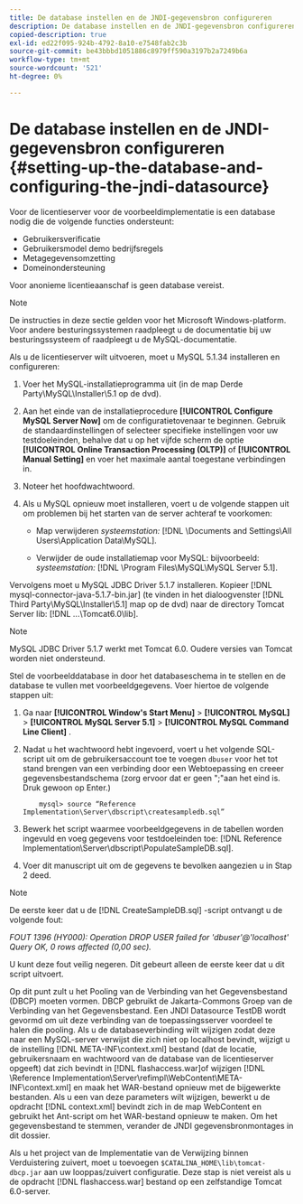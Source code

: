 ```yaml
---
title: De database instellen en de JNDI-gegevensbron configureren
description: De database instellen en de JNDI-gegevensbron configureren
copied-description: true
exl-id: ed22f095-924b-4792-8a10-e7548fab2c3b
source-git-commit: be43bbbd1051886c8979ff590a3197b2a7249b6a
workflow-type: tm+mt
source-wordcount: '521'
ht-degree: 0%

---
```


# De database instellen en de JNDI-gegevensbron configureren {#setting-up-the-database-and-configuring-the-jndi-datasource}

Voor de licentieserver voor de voorbeeldimplementatie is een database nodig die de volgende functies ondersteunt:

* Gebruikersverificatie
* Gebruikersmodel demo bedrijfsregels
* Metagegevensomzetting
* Domeinondersteuning

Voor anonieme licentieaanschaf is geen database vereist.

>[!NOTE]
>
>De instructies in deze sectie gelden voor het Microsoft Windows-platform. Voor andere besturingssystemen raadpleegt u de documentatie bij uw besturingssysteem of raadpleegt u de MySQL-documentatie.

Als u de licentieserver wilt uitvoeren, moet u MySQL 5.1.34 installeren en configureren:

1. Voer het MySQL-installatieprogramma uit (in de map Derde Party\MySQL\Installer\5.1 op de dvd).
1. Aan het einde van de installatieprocedure **[!UICONTROL Configure MySQL Server Now]** om de configuratietovenaar te beginnen. Gebruik de standaardinstellingen of selecteer specifieke instellingen voor uw testdoeleinden, behalve dat u op het vijfde scherm de optie **[!UICONTROL Online Transaction Processing (OLTP)]** of **[!UICONTROL Manual Setting]** en voer het maximale aantal toegestane verbindingen in.

1. Noteer het hoofdwachtwoord.
1. Als u MySQL opnieuw moet installeren, voert u de volgende stappen uit om problemen bij het starten van de server achteraf te voorkomen:

   * Map verwijderen *systeemstation:* [!DNL \Documents and Settings\All Users\Application Data\MySQL].

   * Verwijder de oude installatiemap voor MySQL: bijvoorbeeld: *systeemstation:* [!DNL \Program Files\MySQL\MySQL Server 5.1].

Vervolgens moet u MySQL JDBC Driver 5.1.7 installeren. Kopieer [!DNL mysql-connector-java-5.1.7-bin.jar] (te vinden in het dialoogvenster [!DNL Third Party\MySQL\Installer\5.1] map op de dvd) naar de directory Tomcat Server lib: [!DNL ...\Tomcat6.0\lib].

>[!NOTE]
>
>MySQL JDBC Driver 5.1.7 werkt met Tomcat 6.0. Oudere versies van Tomcat worden niet ondersteund.

Stel de voorbeelddatabase in door het databaseschema in te stellen en de database te vullen met voorbeeldgegevens. Voer hiertoe de volgende stappen uit:

1. Ga naar  **[!UICONTROL Window's Start Menu]** > **[!UICONTROL MySQL]** > **[!UICONTROL MySQL Server 5.1]** > **[!UICONTROL MySQL Command Line Client]** .
1. Nadat u het wachtwoord hebt ingevoerd, voert u het volgende SQL-script uit om de gebruikersaccount toe te voegen `dbuser` voor het tot stand brengen van een verbinding door een Webtoepassing en creeer gegevensbestandschema (zorg ervoor dat er geen &quot;;&quot;aan het eind is. Druk gewoon op Enter.)

   ```
       mysql> source “Reference Implementation\Server\dbscript\createsampledb.sql”
   ```

1. Bewerk het script waarmee voorbeeldgegevens in de tabellen worden ingevuld en voeg gegevens voor testdoeleinden toe: [!DNL Reference Implementation\Server\dbscript\PopulateSampleDB.sql].
1. Voer dit manuscript uit om de gegevens te bevolken aangezien u in Stap 2 deed.

>[!NOTE]
>
>De eerste keer dat u de [!DNL CreateSampleDB.sql] -script ontvangt u de volgende fout:

*FOUT 1396 (HY000): Operation DROP USER failed for &#39;dbuser&#39;@&#39;localhost&#39; Query OK, 0 rows affected (0,00 sec).*

U kunt deze fout veilig negeren. Dit gebeurt alleen de eerste keer dat u dit script uitvoert.

Op dit punt zult u het Pooling van de Verbinding van het Gegevensbestand (DBCP) moeten vormen. DBCP gebruikt de Jakarta-Commons Groep van de Verbinding van het Gegevensbestand. Een JNDI Datasource TestDB wordt gevormd om uit deze verbinding van de toepassingsserver voordeel te halen die pooling. Als u de databaseverbinding wilt wijzigen zodat deze naar een MySQL-server verwijst die zich niet op localhost bevindt, wijzigt u de instelling [!DNL META-INF\context.xml] bestand (dat de locatie, gebruikersnaam en wachtwoord van de database van de licentieserver opgeeft) dat zich bevindt in [!DNL flashaccess.war]of wijzigen [!DNL \Reference Implementation\Server\refimpl\WebContent\META-INF\context.xml] en maak het WAR-bestand opnieuw met de bijgewerkte bestanden. Als u een van deze parameters wilt wijzigen, bewerkt u de opdracht [!DNL context.xml] bevindt zich in de map WebContent en gebruikt het Ant-script om het WAR-bestand opnieuw te maken. Om het gegevensbestand te stemmen, verander de JNDI gegevensbronmontages in dit dossier.

Als u het project van de Implementatie van de Verwijzing binnen Verduistering zuivert, moet u toevoegen `$CATALINA_HOME\lib\tomcat-dbcp.jar` aan uw looppas/zuivert configuratie. Deze stap is niet vereist als u de opdracht [!DNL flashaccess.war] bestand op een zelfstandige Tomcat 6.0-server.
